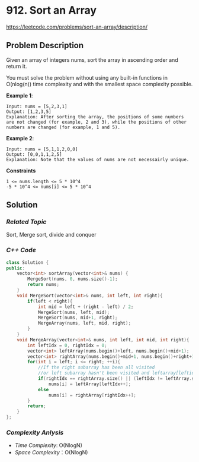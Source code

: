 # 912. Sort an Array
https://leetcode.com/problems/sort-an-array/description/

## Problem Description

Given an array of integers nums, sort the array in ascending order and return it.

You must solve the problem without using any built-in functions in O(nlog(n)) time complexity and with the smallest space complexity possible.


**Example 1**:
```
Input: nums = [5,2,3,1]
Output: [1,2,3,5]
Explanation: After sorting the array, the positions of some numbers are not changed (for example, 2 and 3), while the positions of other numbers are changed (for example, 1 and 5).
```
**Example 2**:
```
Input: nums = [5,1,1,2,0,0]
Output: [0,0,1,1,2,5]
Explanation: Note that the values of nums are not necessairly unique.
```

**Constraints**
```
1 <= nums.length <= 5 * 10^4
-5 * 10^4 <= nums[i] <= 5 * 10^4
```

## Solution

### _Related Topic_
   Sort, Merge sort, divide and conquer

### _C++ Code_
```cpp
class Solution {
public:
    vector<int> sortArray(vector<int>& nums) {
        MergeSort(nums, 0, nums.size()-1);
        return nums;
    }
    void MergeSort(vector<int>& nums, int left, int right){
        if(left < right){
            int mid = left + (right - left) / 2;
            MergeSort(nums, left, mid);
            MergeSort(nums, mid+1, right);
            MergeArray(nums, left, mid, right);
        }
    }
    void MergeArray(vector<int>& nums, int left, int mid, int right){
        int leftIdx = 0, rightIdx = 0;
        vector<int> leftArray(nums.begin()+left, nums.begin()+mid+1);
        vector<int> rightArray(nums.begin()+mid+1, nums.begin()+right+1);
        for(int i = left; i <= right; ++i){
            //If the right subarray has been all visited 
            //or left subarray hasn't been visited and leftarray[leftidx] <= rightarray[rightidx]
            if(rightIdx == rightArray.size() || (leftIdx != leftArray.size() && leftArray[leftIdx] <= rightArray[rightIdx]))
                nums[i] = leftArray[leftIdx++];
            else
                nums[i] = rightArray[rightIdx++];
        }
        return;
    }
};
```

### _Complexity Anlysis_
- _Time Complexity_: O(NlogN)
- _Space Complexity_：O(NlogN)
